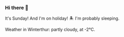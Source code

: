 ### Hi there :wave:

It's Sunday! And I'm on holiday! :desert_island: I'm probably sleeping.

Weather in Winterthur: partly cloudy, at -2°C.
